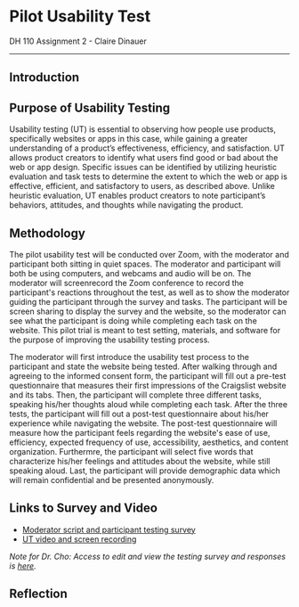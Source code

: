 # Pilot Usability Test 
DH 110 Assignment 2 - Claire Dinauer

--------

## Introduction 


## Purpose of Usability Testing

Usability testing (UT) is essential to observing how people use products, specifically websites or apps in this case, while gaining a greater understanding of a product’s effectiveness, efficiency, and satisfaction. UT allows product creators to identify what users find good or bad about the web or app design. Specific issues can be identified by utilizing heuristic evaluation and task tests to determine the extent to which the web or app is effective, efficient, and satisfactory to users, as described above. Unlike heuristic evaluation, UT enables product creators to note participant’s behaviors, attitudes, and thoughts while navigating the product.

## Methodology

The pilot usability test will be conducted over Zoom, with the moderator and participant both sitting in quiet spaces. The moderator and participant will both be using computers, and webcams and audio will be on. The moderator will screenrecord the Zoom conference to record the participant's reactions throughout the test, as well as to show the moderator guiding the participant through the survey and tasks. The participant will be screen sharing to display the survey and the website, so the moderator can see what the participant is doing while completing each task on the website. This pilot trial is meant to test setting, materials, and software for the purpose of improving the usability testing process. 

The moderator will first introduce the usability test process to the participant and state the website being tested. After walking through and agreeing to the informed consent form, the participant will fill out a pre-test questionnaire that measures their first impressions of the Craigslist website and its tabs. Then, the participant will complete three different tasks, speaking his/her thoughts aloud while completing each task. After the three tests, the participant will fill out a post-test questionnaire about his/her experience while navigating the website. The post-test questionnaire will measure how the participant feels regarding the website's ease of use, efficiency, expected frequency of use, accessibility, aesthetics, and content organization. Furthermre, the participant will select five words that characterize his/her feelings and attitudes about the website, while still speaking aloud. Last, the participant will provide demographic data which will remain confidential and be presented anonymously. 

## Links to Survey and Video
* [Moderator script and participant testing survey](https://forms.gle/ykcCgg37MaNEwaaPA) 
* [UT video and screen recording](https://drive.google.com/file/d/1XyIuLdEvbv8lesRAxNG4715Ekk8i5RSX/view?usp=sharing)

*Note for Dr. Cho: Access to edit and view the testing survey and responses is [here](https://docs.google.com/forms/d/1hBe1Mmp4fsfxIqDMuVbNi2WNbXbaHeIOO-kFogxCavU/edit?usp=sharing).*

## Reflection 

